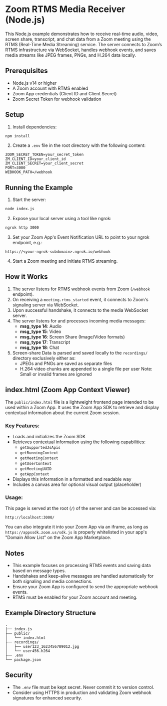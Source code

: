 # Zoom RTMS Media Receiver (Node.js)

This Node.js example demonstrates how to receive real-time audio, video, screen share, transcript, and chat data from a Zoom meeting using the RTMS (Real-Time Media Streaming) service.
The server connects to Zoom’s RTMS infrastructure via WebSocket, handles webhook events, and saves media streams like JPEG frames, PNGs, and H.264 data locally.

## Prerequisites

- Node.js v14 or higher
- A Zoom account with RTMS enabled
- Zoom App credentials (Client ID and Client Secret)
- Zoom Secret Token for webhook validation

## Setup

1. Install dependencies:
```bash
npm install
```

2. Create a `.env` file in the root directory with the following content:
```
ZOOM_SECRET_TOKEN=your_secret_token
ZM_CLIENT_ID=your_client_id
ZM_CLIENT_SECRET=your_client_secret
PORT=3000
WEBHOOK_PATH=/webhook
```

## Running the Example

1. Start the server:
```bash
node index.js
```

2. Expose your local server using a tool like ngrok:
```bash
ngrok http 3000
```

3. Set your Zoom App's Event Notification URL to point to your ngrok endpoint, e.g.:
```
https://<your-ngrok-subdomain>.ngrok.io/webhook
```

4. Start a Zoom meeting and initiate RTMS streaming.

## How it Works

1. The server listens for RTMS webhook events from Zoom (`/webhook` endpoint).
2. On receiving a `meeting.rtms_started` event, it connects to Zoom's signaling server via WebSocket.
3. Upon successful handshake, it connects to the media WebSocket server.
4. The server listens for and processes incoming media messages:
   - **msg_type 14**: Audio
   - **msg_type 15**: Video
   - **msg_type 16**: Screen Share (Image/Video formats)
   - **msg_type 17**: Transcript
   - **msg_type 18**: Chat
5. Screen-share Data is parsed and saved locally to the `recordings/` directory exclusively either as:
   - JPEGs and PNGs are saved as separate files
   - H.264 video chunks are appended to a single file per user
   Note: Small or invalid frames are ignored

## index.html (Zoom App Context Viewer)

The `public/index.html` file is a lightweight frontend page intended to be used within a Zoom App. It uses the Zoom App SDK to retrieve and display contextual information about the current Zoom session.

### Key Features:

- Loads and initializes the Zoom SDK
- Retrieves contextual information using the following capabilities:
  - `getSupportedJsApis`
  - `getRunningContext`
  - `getMeetingContext`
  - `getUserContext`
  - `getMeetingUUID`
  - `getAppContext`
- Displays this information in a formatted and readable way
- Includes a canvas area for optional visual output (placeholder)

### Usage:

This page is served at the root (`/`) of the server and can be accessed via:
```
http://localhost:3000/
```

You can also integrate it into your Zoom App via an iframe, as long as `https://appssdk.zoom.us/sdk.js` is properly whitelisted in your app's "Domain Allow List" on the Zoom App Marketplace.

## Notes

- This example focuses on processing RTMS events and saving data based on message types.
- Handshakes and keep-alive messages are handled automatically for both signaling and media connections.
- Ensure your Zoom App is configured to send the appropriate webhook events.
- RTMS must be enabled for your Zoom account and meeting.

## Example Directory Structure

```
.
├── index.js
├── public/
│   └── index.html
├── recordings/
│   ├── user123_1623456789012.jpg
│   └── user456.h264
├── .env
└── package.json
```

## Security

- The `.env` file must be kept secret. Never commit it to version control.
- Consider using HTTPS in production and validating Zoom webhook signatures for enhanced security.
